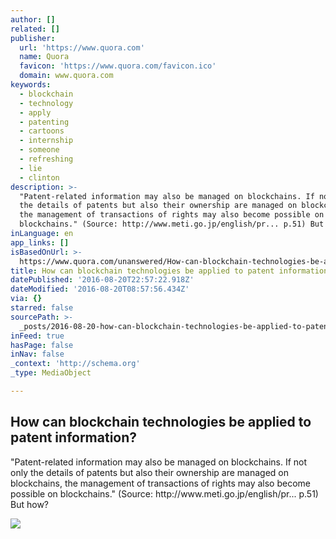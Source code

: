```yaml
---
author: []
related: []
publisher:
  url: 'https://www.quora.com'
  name: Quora
  favicon: 'https://www.quora.com/favicon.ico'
  domain: www.quora.com
keywords:
  - blockchain
  - technology
  - apply
  - patenting
  - cartoons
  - internship
  - someone
  - refreshing
  - lie
  - clinton
description: >-
  "Patent-related information may also be managed on blockchains. If not only
  the details of patents but also their ownership are managed on blockchains,
  the management of transactions of rights may also become possible on
  blockchains." (Source: http://www.meti.go.jp/english/pr... p.51) But how?
inLanguage: en
app_links: []
isBasedOnUrl: >-
  https://www.quora.com/unanswered/How-can-blockchain-technologies-be-applied-to-patent-information
title: How can blockchain technologies be applied to patent information?
datePublished: '2016-08-20T22:57:22.918Z'
dateModified: '2016-08-20T08:57:56.434Z'
via: {}
starred: false
sourcePath: >-
  _posts/2016-08-20-how-can-blockchain-technologies-be-applied-to-patent-informa.md
inFeed: true
hasPage: false
inNav: false
_context: 'http://schema.org'
_type: MediaObject

---
```

<article style=""><h1>How can blockchain technologies be applied to patent information?</h1><p>"Patent-related information may also be managed on blockchains. If not only the details of patents but also their ownership are managed on blockchains, the management of transactions of rights may also become possible on blockchains." (Source: http://www.meti.go.jp/english/pr... p.51) But how?</p><img src="https://qph.ec.quoracdn.net/main-thumb-t-474217-200-zwcxhtgvljaxgmzkvklgejzxtnlxqjxc.jpeg" /></article>